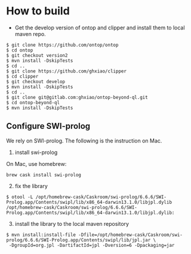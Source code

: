 How to build
==============

- Get the develop version of ontop and clipper and install them to local maven repo.

```
$ git clone https://github.com/ontop/ontop
$ cd ontop
$ git checkout version2
$ mvn install -DskipTests
$ cd ..
$ git clone https://github.com/ghxiao/clipper
$ cd clipper
$ git checkout develop
$ mvn install -DskipTests
$ cd ..
$ git clone git@gitlab.com:ghxiao/ontop-beyond-ql.git
$ cd ontop-beyond-ql
$ mvn install -DskipTests
```

## Configure SWI-prolog

We rely on SWI-prolog. The following is the instruction on Mac. 

1. install swi-prolog 

On Mac, use homebrew:

```
brew cask install swi-prolog
```

2. fix the library

```
$ otool -L /opt/homebrew-cask/Caskroom/swi-prolog/6.6.6/SWI-Prolog.app/Contents/swipl/lib/x86_64-darwin13.1.0/libjpl.dylib
/opt/homebrew-cask/Caskroom/swi-prolog/6.6.6/SWI-Prolog.app/Contents/swipl/lib/x86_64-darwin13.1.0/libjpl.dylib:
```

3. install the library to the local maven repository

```
$ mvn install:install-file -Dfile=/opt/homebrew-cask/Caskroom/swi-prolog/6.6.6/SWI-Prolog.app/Contents/swipl/lib/jpl.jar \
 -DgroupId=org.jpl -DartifactId=jpl -Dversion=6 -Dpackaging=jar
```

 



